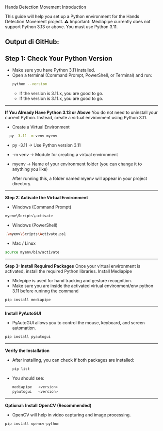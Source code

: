 Hands Detection Movement
Introduction

This guide will help you set up a Python environment for the Hands Detection Movement project.
⚠ Important: Mediapipe currently does not support Python 3.13 or above. You must use Python 3.11.

Output di GitHub:
---

## Step 1: Check Your Python Version
 - Make sure you have Python 3.11 installed.
- Open a terminal (Command Prompt, PowerShell, or Terminal) and run:
  ```bash
  python --version
  ```
  - If the version is 3.11.x, you are good to go.
  - If the version is 3.11.x, you are good to go.

----------------------------------------------------------------------------------------------------------------------------------------------------------------------------------------------
**If You Already Have Python 3.13 or Above**
You do not need to uninstall your current Python.
Instead, create a virtual environment using Python 3.11.

- Create a Virtual Environment
```bash
  py -3.11 -m venv myenv
```
- py -3.11 → Use Python version 3.11
- -m venv → Module for creating a virtual environment
- myenv → Name of your environment folder (you can change it to anything you like)

  After running this, a folder named myenv will appear in your project directory.
----------------------------------------------------------------------------------------------------------------------------------------------------------------------------------------------
**Step 2: Activate the Virtual Environment**
- Windows (Command Prompt)
```bash
myenv\Scripts\activate
```
- Windows (PowerShell)
```bash
.\myenv\Scripts\Activate.ps1
```
- Mac / Linux
```bash
source myenv/bin/activate
```
-----------------------------------------------------------------------------------------------------------------------------------------------------------------------------------------------
**Step 3: Install Required Packages**
Once your virtual environment is activated, install the required Python libraries.
Install Mediapipe

- Midepipe is used for hand tracking and gesture recognition.
- Make sure you are inside the activated virtual environment/env python 3.11 before runinng the command
```bash
pip install mediapipe
```
-----------------------------------------------------------------------------------------------------------------------------------------------------------------------------------------------
**Install PyAutoGUI**
- PyAutoGUI allows you to control the mouse, keyboard, and screen automation.
```bash
pip install pyautogui
```
-----------------------------------------------------------------------------------------------------------------------------------------------------------------------------------------------
**Verify the Installation**
- After installing, you can check if both packages are installed:
  ```bash
  pip list
  ```
- You should see:
  ```bash
  mediapipe   <version>
  pyautogui   <version>
   ```
----------------------------------------------------------------------------------------------------------------------------------------------------------------------------------------------
**Optional: Install OpenCV (Recommended)**
- OpenCV will help in video capturing and image processing.

```bash
pip install opencv-python
```



  

  



